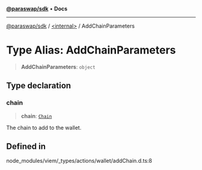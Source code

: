 [**@paraswap/sdk**](../../README.md) • **Docs**

***

[@paraswap/sdk](../../globals.md) / [\<internal\>](../README.md) / AddChainParameters

# Type Alias: AddChainParameters

> **AddChainParameters**: `object`

## Type declaration

### chain

> **chain**: [`Chain`](Chain.md)

The chain to add to the wallet.

## Defined in

node\_modules/viem/\_types/actions/wallet/addChain.d.ts:8
